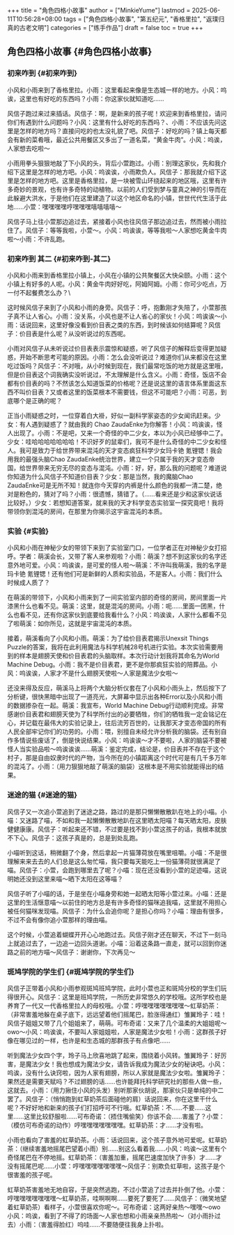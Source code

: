 +++
title = "角色四格小故事"
author = ["MinkieYume"]
lastmod = 2025-06-11T10:56:28+08:00
tags = ["角色四格小故事", "第五纪元", "香格里拉", "返璞归真的古老文明"]
categories = ["练手作品"]
draft = false
toc = true
+++

## 角色四格小故事 {#角色四格小故事}


### 初来咋到 {#初来咋到}

小风和小雨来到了香格里拉。小雨：这里看起来像是生态城一样的地方。小风：呜诶，这里也有好吃的东西吗？小雨：你这家伙就知道吃……

风信子跑过来过来插话。风信子：啊，是新来的孩子呢！欢迎来到香格里拉，请问你们有遇到什么问题吗？小风：这里有什么好吃的东西吗？、小雨：不应该先问这里是怎样的地方吗？直接问吃的也太没礼貌了吧。风信子：好吃的吗？镇上每天都会有新的菜肴哦，最近公共用餐区又多出了一道名菜，“黄金牛肉”。小风：呜诶，人家想去吃啦～

小雨用拳头狠狠地敲了下小风的头，背后小萱跑过。小雨：别理这家伙，先和我介绍下这里是怎样的地方吧。小风：呜诶诶，小雨欺负人。风信子：那我就介绍下这里是怎样的地方吧。这里是香格里拉，是一块被雪山环绕起来的地区哦，这里有许多奇妙的景观，也有许多奇特的动植物。以前的人们受到梦与童真之神的引导而在此躲避大洪水，于是他们在这里建造了以这个地区命名的小镇，世世代代生活于此地……小萱：嘿嘿嘿嘿哼嘿嘿嘿嘻嘻嘻嘻～

风信子马上往小萱那边追过去，紧接着小风也往风信子那边追过去，然而被小雨拉住了。风信子：等等我啦，小萱～。小风：呜诶诶，等等我啦～人家想吃黄金牛肉啦～小雨：不许乱跑。


### 初来咋到 其二 {#初来咋到-其二}

小风和小雨来到香格里拉小镇上，小风在小镇的公共聚餐区大快朵颐。小雨：这个小镇上有好多的人呢。小风：黄金牛肉好好吃，阿姆阿姆。小雨：你可少吃点，万一付不起餐费怎么办？\\

这时候风信子来到了小风和小雨的身旁。风信子：呼，抱歉刚才失陪了，小萱那孩子真不让人省心。小雨：没关系，小风也是不让人省心的家伙！小风：呜诶诶～小雨：话说回来，这里好像没看到价目表之类的东西，到时候该如何结算呢？风信子：价目表是什么呢？从没听说过的东西呢。

小雨对风信子从未听说过价目表表示震惊和疑惑，听了风信子的解释后变得更加疑惑，开始不断思考可能的原因。小雨：怎么会没听说过？难道你们从来都没在这里吃过饭吗？风信子：不对哦，从小时候到现在，我们最常吃饭的地方就是这里哦，但是价目表这个词我确实没听说过，不太理解是什么含义。小雨：奇怪，饭店不会都有价目表的吗？不然该怎么知道饭菜的价格呢？还是说这里的语言体系里面这东西不叫价目表？又或者这里的饭菜根本不需要钱，但这不可能吧？小雨：可恶，到底哪个是正确的呢？

正当小雨疑惑之时，一位穿着白大褂，好似一副科学家姿态的少女闻讯赶来。少女：有人遇到疑惑了？就由我的 Chao ZaudaEnke为你解答！小风：呜诶诶，怪人出现了。小雨：不是吧，又来一个奇怪的中二少女，本以为小风已经够中二了。少女：哇哈哈哈哈哈哈哈！不识好歹的鼠辈们，我可不是什么奇怪的中二少女和怪人。我可是致力于给世界带来混沌的天才变态疯狂科学少女玛卡铯 氪锂锶！我会用我的最强头脑Chao ZaudaEnke统治世界，建立一个只属于我的天才变态帝国，给世界带来无穷无尽的变态与混沌。小雨：好，好，那么我的问题呢？难道说你知道为什么风信子不知道价目表？少女：那是当然，我的魔脑Chao ZaudaEnke可是无所不知！就连你今天穿的内裤是什么颜色的我都一清二楚，绝对是粉色的，猜对了吗？小雨：很遗憾，猜错了。（……看来还是少和这家伙说话比较好。）少女：若想知道答案，就来我的天才科学变态实验室一探究竟吧！我将带领你到混沌的房间，在那里为你揭示这宇宙混沌的本质。


### 实验 {#实验}

小风和小雨在神秘少女的带领下来到了实验室门口，一位学者正在对神秘少女打招呼。学者：萌溪会长，又带了客人来参观啦？小雨：萌溪？想不到这家伙的名字还意外地可爱。小风：呜诶诶，是可爱的怪人啦～萌溪：不许叫我萌溪，我的名字是玛卡铯 氪锂锶！还有他们可是新鲜的人质和实验品，不是客人。小雨：我们什么时候成人质了？

在萌溪的带领下，小风和小雨来到了一间实验室内部的奇怪的房间，房间里面一片漆黑什么也看不见。萌溪：这里，就是混沌的房间。小雨：呃……里面一团黑，什么也看不见，还有你这家伙到底要给我看什么？小风：呜诶诶，人家什么都看不见了啦萌溪：如你所见，这就是宇宙混沌的本质。

接着，萌溪看向了小风和小雨。萌溪：为了给价目表君揭示Unexsit Things Puzzle的答案，我将在此利用魔法与科学机械28号机进行实验。本次实验需要用到的样本是翅膀天使和价目表君的头脑取样。本次行动计划我将其命名为World Machine Debug。小雨：我不是价目表君，更不是你那疯狂实验的陪葬品。小风：呜诶诶，人家才不是什么翅膀天使啦～人家是魔法少女啦～

还没来得及反应，萌溪马上将两个大脑分析仪套在了小风和小雨头上，然后按下了分析键，很快黑暗中出现了一道亮光，大屏幕中显示出各种Error以及小风和小雨的数据掺杂在一起。萌溪：我宣布，World Machine Debug行动顺利完成。非常感谢价目表君和翅膀天使为了科学所付出的必要牺牲，你们的牺牲我一定会铭记在心，并记载在最伟大的实验记录上，往后流芳百世的，让我那天才变态帝国的所有人民全部牢记你们的功劳的。小雨：喂，别擅自未经允许分析我的脑袋。还有别自作多情说些废话了，倒是快说结果。小风：呜诶诶～才不要啦，人家的脑袋不要被怪人当实验品啦～呜诶诶诶……萌溪：鉴定完成，结论是，价目表并不存在于这个村子，那是自由奴隶时代的产物，当今所在的小镇距离这个时代可是有几千多万年的混沌了。小雨：（用力狠狠地敲了萌溪的脑袋）这根本是不用实验就能得出的结果。


### 迷途的猫 {#迷途的猫}

风信子又一次追小萱追到了迷途之路，路过的是那只懒懒散散趴在地上的小喵。小喵：又迷路了喵，不如和我一起懒懒散散地趴在这里晒太阳喵？每天晒太阳，皮肤健健康康。风信子：听起来还不错，不过要是找不到小萱这孩子的话，我根本就放不下心。风信子：这孩子真是的，总是到处乱跑。

小喵听到这话，稍微翻了个身，然后拿起一片猫薄荷放在嘴里咀嚼。小喵：不是很理解来来去去的人们总是这么匆忙喵，我只要每天能吃上一份猫薄荷就很满足了喵。风信子：小萱，会跑到哪里去了呢？小喵：现在还没看到小萱的足迹喵，这说明她还没到这里来喵～晒下太阳在这等喵？

风信子听了小喵的话，于是坐在小喵身旁和她一起晒太阳等小萱过来。小喵：还是这里的生活惬意喵～以前住的地方总是有许多奇怪的猫咪追我喵，这里就不用担心被任何猫咪发现喵。风信子：为什么会追你呢？是担心你吗？小喵：理由有很多，不过不会有像你追小萱那样的理由喵。

这个时候，小萱追着蝴蝶开开心心地跑过去。风信子刚才还在聊天，不过下一刻马上就追过去了，一边追一边回头道谢。小喵：沿着这条路一直走，就可以回到你迷路之前的地方喵～风信子：谢谢你，下次再见～


### 斑鸠学院的学生们 {#斑鸠学院的学生们}

风信子正带着小风和小雨参观斑鸠班鸠学院，此时小萱也正和斑鸠分校的学生们玩得很开心。风信子：这里是班鸠学院，一所历史非常悠久的学校哦。这所学校也是养育了一代又一代香格里拉人的母校哦。小萱：哼嘿嘿嘿嘿嘿嘿嘿～虹草奶茶：（非常害羞地躲在桌子底下，远远望着他们摇尾巴，脸涨得通红）雏翼玲子：哇！风信子姐姐又带了几个姐姐来了，萌萌。可布奇诺：又来了几个温柔的大姐姐呢～owo～小风：呜诶诶，不要叫人家姐姐啦，人家是魔法少女啦！小雨：这群孩子好像在哪见过的一样，也许是和生态城的那群孩子有点像吧……

听到魔法少女四个字，玲子马上欣喜地跳了起来，围绕着小风转。雏翼玲子：好厉害，是魔法少女！我也想成为魔法少女，请告诉我成为魔法少女的秘诀吧。小风：呜诶，没有什么诀窍啦，因为人家有翅膀，所以人家就是魔法少女啦。雏翼玲子：果然还是需要天赋吗？不过翅膀的话……也许能拜托科学研究社的那些人做一些，这就去。小雨：（用力揪住小风的头发）别听那家伙胡说，那家伙只是单纯的中二罢了。风信子：（悄悄跑到虹草奶茶后面碰他的肩）话说回来，你在这里干什么呢？不好好地和新来的孩子们打招呼可不行哦。虹草奶茶：不……不要……这里……这里比较舒服啦……可布奇诺：（捂住嘴偷笑）你该不会……害羞了？小萱：（模仿可布奇诺的动作）哼嘿嘿嘿嘿嘿嘿嘿。虹草奶茶：才……才没有啦。

小雨也看向了害羞的虹草奶茶。小雨：话说回来，这个孩子意外地可爱呢。虹草奶茶：（继续害羞地摇尾巴望着小雨）别……别这么看着我……小风：呜诶～这里有个奇怪尾巴在不停地摇。虹草奶茶：（害羞加重，摇尾巴速度加快了许多）才……才没有摇尾巴呢……小萱：哼嘿嘿嘿嘿嘿嘿嘿～风信子：别欺负虹草啦，这孩子是个很害羞的孩子呢。

虹草奶茶害羞地无地自容，于是突然逃跑，不过小萱追了过去并扑倒了他。小萱：哼嘿嘿嘿嘿嘿嘿嘿～虹草奶茶，哇啊啊啊……要死了要死了……风信子：（微笑地望着虹草奶茶）看样子，小萱很喜欢你呢～。可布奇诺：这两好亲热～嘿嘿～owo
小风：呜诶，看到了不得了的场面～人家也想和小雨亲亲热热啦～（对小雨扑过去）小雨：（害羞得脸红）呜哇……不要随便往我身上扑啦。
